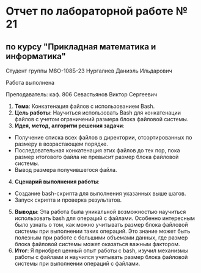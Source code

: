 # Отчет по лабораторной работе № 21
## по курсу "Прикладная математика и информатика"

Студент группы М8О-108Б-23 Нургалиев Даниэль Ильдарович

Работа выполнена

Преподаватель: каф. 806 Севастьянов Виктор Сергеевич

1. **Тема**: Конкатенация файлов с использованием Bash.
2. **Цель работы**: Научиться использовать Bash для конкатенации файлов с учетом ограничений размера блока файловой системы.
3. **Идея, метод, алгоритм решения задачи**:
- Получение списка всех файлов в директории, отсортированных по размеру в возрастающем порядке.
- Последовательная конкатенация этих файлов до тех пор, пока размер итогового файла не превысит размер блока файловой системы.
- Вывод размера получившегося файла.
4. **Сценарий выполнения работы**:
- Создание bash-скрипта для выполнения указанных выше шагов.
- Запуск скрипта и проверка результатов.
5. **Выводы**: Эта работа была уникальной возможностью научиться использовать bash для операций с файлами. Особенно интересным было узнать о том, как можно учитывать размер блока файловой системы при выполнении таких операций. Это знание может быть полезным при работе с большими объемами данных, где размер блока файловой системы может оказаться важным фактором.
6. **Итог**: Я приобрел ценный опыт работы с bash, изучил механизмы работы с файлами и научился учитывать размер блока файловой системы при выполнении операций с файлами.